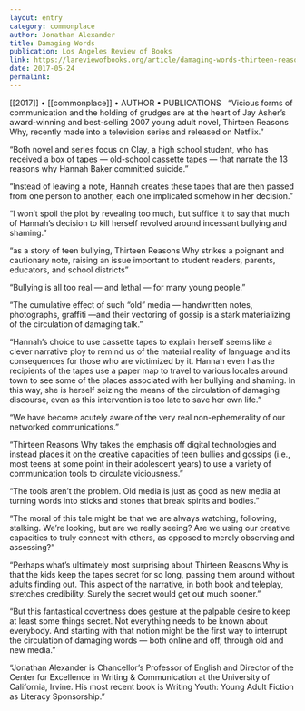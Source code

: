```yaml
---
layout: entry
category: commonplace
author: Jonathan Alexander
title: Damaging Words
publication: Los Angeles Review of Books
link: https://lareviewofbooks.org/article/damaging-words-thirteen-reasons/
date: 2017-05-24
permalink: 
---
```


[[2017]] • [[commonplace]] • AUTHOR • PUBLICATIONS 
 
“Vicious forms of communication and the holding of grudges are at the heart of Jay Asher’s award-winning and best-selling 2007 young adult novel, Thirteen Reasons Why, recently made into a television series and released on Netflix.”

“Both novel and series focus on Clay, a high school student, who has received a box of tapes — old-school cassette tapes — that narrate the 13 reasons why Hannah Baker committed suicide.”

“Instead of leaving a note, Hannah creates these tapes that are then passed from one person to another, each one implicated somehow in her decision.”

“I won’t spoil the plot by revealing too much, but suffice it to say that much of Hannah’s decision to kill herself revolved around incessant bullying and shaming.”

“as a story of teen bullying, Thirteen Reasons Why strikes a poignant and cautionary note, raising an issue important to student readers, parents, educators, and school districts”

“Bullying is all too real — and lethal — for many young people.”

“The cumulative effect of such “old” media — handwritten notes, photographs, graffiti —and their vectoring of gossip is a stark materializing of the circulation of damaging talk.”

“Hannah’s choice to use cassette tapes to explain herself seems like a clever narrative ploy to remind us of the material reality of language and its consequences for those who are victimized by it. Hannah even has the recipients of the tapes use a paper map to travel to various locales around town to see some of the places associated with her bullying and shaming. In this way, she is herself seizing the means of the circulation of damaging discourse, even as this intervention is too late to save her own life.”

“We have become acutely aware of the very real non-ephemerality of our networked communications.”

“Thirteen Reasons Why takes the emphasis off digital technologies and instead places it on the creative capacities of teen bullies and gossips (i.e., most teens at some point in their adolescent years) to use a variety of communication tools to circulate viciousness.”

“The tools aren’t the problem. Old media is just as good as new media at turning words into sticks and stones that break spirits and bodies.”

“The moral of this tale might be that we are always watching, following, stalking. We’re looking, but are we really seeing? Are we using our creative capacities to truly connect with others, as opposed to merely observing and assessing?”

“Perhaps what’s ultimately most surprising about Thirteen Reasons Why is that the kids keep the tapes secret for so long, passing them around without adults finding out. This aspect of the narrative, in both book and teleplay, stretches credibility. Surely the secret would get out much sooner.”

“But this fantastical covertness does gesture at the palpable desire to keep at least some things secret. Not everything needs to be known about everybody. And starting with that notion might be the first way to interrupt the circulation of damaging words — both online and off, through old and new media.”

“Jonathan Alexander is Chancellor’s Professor of English and Director of the Center for Excellence in Writing & Communication at the University of California, Irvine. His most recent book is Writing Youth: Young Adult Fiction as Literacy Sponsorship.”


